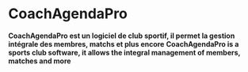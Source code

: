 # CoachAgendaPro
**CoachAgendaPro est un logiciel de club sportif, il permet la gestion intégrale des membres, matchs et plus encore**
**CoachAgendaPro is a sports club software, it allows the integral management of members, matches and more**
